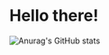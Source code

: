 <h1>Hello there!</h1>

![Anurag's GitHub stats](https://github-readme-stats.vercel.app/api?username=buritizinhw&count_private=true&show_icons=true&theme=dark)



